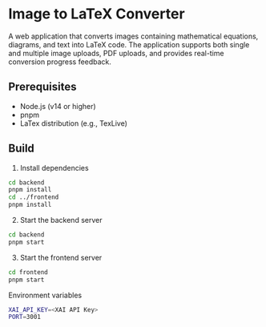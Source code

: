 # Image to LaTeX Converter

A web application that converts images containing mathematical equations, diagrams, and text into LaTeX code. The application supports both single and multiple image uploads, PDF uploads, and provides real-time conversion progress feedback.

## Prerequisites

- Node.js (v14 or higher)
- pnpm
- LaTex distribution (e.g., TexLive)

## Build

1. Install dependencies
```bash
cd backend
pnpm install
cd ../frontend
pnpm install
```

2. Start the backend server
```bash
cd backend
pnpm start
```

3. Start the frontend server
```bash
cd frontend
pnpm start
```

Environment variables
```bash
XAI_API_KEY=<XAI API Key>
PORT=3001
```